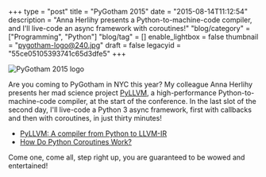 +++
type = "post"
title = "PyGotham 2015"
date = "2015-08-14T11:12:54"
description = "Anna Herlihy presents a Python-to-machine-code compiler, and I'll live-code an async framework with coroutines!"
"blog/category" = ["Programming", "Python"]
"blog/tag" = []
enable_lightbox = false
thumbnail = "pygotham-logo@240.jpg"
draft = false
legacyid = "55ce05105393741c65d3dfe5"
+++

<p><img style="display:block; margin-left:auto; margin-right:auto;" src="pygotham-logo.jpg" alt="PyGotham 2015 logo" title="PyGotham 2015 logo" /></p>
<p>Are you coming to PyGotham in NYC this year? My colleague Anna Herlihy presents her mad science project <a href="https://github.com/aherlihy/PythonLLVM">PyLLVM</a>, a high-performance Python-to-machine-code compiler, at the start of the conference. In the last slot of the second day, I'll live-code a Python 3 async framework, first with callbacks and then with coroutines, in just thirty minutes!</p>
<ul>
<li><a href="https://youtu.be/_HdfEqSqI2M">PyLLVM: A compiler from Python to LLVM-IR</a></li>
<li><a href="https://youtu.be/idLtMISlgy8">How Do Python Coroutines Work?</a></li>
</ul>
<p>Come one, come all, step right up, you are guaranteed to be wowed and entertained!</p>
    